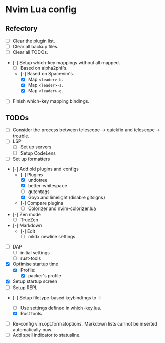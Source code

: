 # Nvim Lua config

## Refectory

- [ ] Clear the plugin list.
- [ ] Clear all backup files.
- [ ] Clear all TODOs.
- [-] Setup which-key mappings without all mapped.
  - [ ] Based on alpha2phi's.
  - [-] Based on Spacevim's.
    - [x] Map `<leader>-b`.
    - [x] Map `<leader>-s`.
    - [x] Map `<leader>-g`.
- [ ] Finish which-key mapping bindings.

## TODOs

- [ ] Consider the process between telescope -> quickfix and telescope ->
  trouble.
- [ ] LSP
  - [ ] Set up servers
  - [ ] Setup CodeLens
- [ ] Set up formatters
- [-] Add old plugins and configs
  - [-] Plugins
    - [x] undotree
    - [x] better-whitespace
    - [ ] gutentags
    - [x] Goyo and limelight (disable gitsigns)
  - [-] Compare plugins
    - [ ] Colorizer and nvim-colorizer.lua
- [-] Zen mode
  - [ ] TrueZen
- [-] Markdown
  - [-] Edit
    - [ ] mkdx newline settings
- [ ] DAP
  - [ ] initial settings
  - [ ] rust-tools
- [x] Optimise startup time
  - [x] Profile:
    - [x] packer's profile
- [x] Setup startup screen
- [ ] Setup REPL
- [-] Setup filetype-based keybindings to <localleader>-l
  - [ ] Use settings defined in which-key.lua.
  - [x] Rust tools
- [ ] Re-config vim.opt.formatoptions. Markdown lists cannot be inserted
  automatically now.
- [ ] Add spell indicator to statusline.
